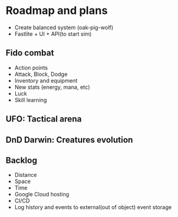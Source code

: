 # Roadmap and plans

* Create balanced system (oak-pig-wolf)
* Fastlite + UI + API(to start sim)

## Fido combat

* Action points
* Attack, Block, Dodge
* Inventory and equipment
* New stats (energy, mana, etc)
* Luck
* Skill learning

## UFO: Tactical arena

## DnD Darwin: Creatures evolution

## Backlog

* Distance
* Space
* Time
* Google Cloud hosting
* CI/CD
* Log history and events to external(out of object) event storage
